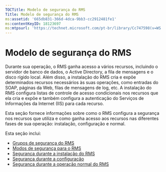 ```yaml
---
TOCTitle: Modelo de segurança do RMS
Title: Modelo de segurança do RMS
ms:assetid: '665db831-366d-4dca-9bb3-cc2912481fe1'
ms:contentKeyID: 18123697
ms:mtpsurl: 'https://technet.microsoft.com/pt-br/library/Cc747598(v=WS.10)'
---
```


Modelo de segurança do RMS
==========================

Durante sua operação, o RMS ganha acesso a vários recursos, incluindo o servidor de banco de dados, o Active Directory, a fila de mensagens e o disco rígido local. Além disso, a instalação do RMS cria e expõe determinados recursos necessários às suas operações, como entradas do SOAP, páginas da Web, filas de mensagens de log, etc. A instalação do RMS configura listas de controle de acesso condicionais nos recursos que ela cria e expõe e também configura a autenticação do Serviços de Informações da Internet (IIS) para cada recurso.

Esta seção fornece informações sobre como o RMS configura a segurança nos recursos que utiliza e como ganha acesso aos recursos nas diferentes fases de sua operação: instalação, configuração e normal.

Esta seção inclui:

-   [Grupos de segurança do RMS](https://technet.microsoft.com/25749a83-8c12-48ec-96ad-296d31fd55d4)
-   [Modos de segurança para o RMS](https://technet.microsoft.com/d7792293-5bb2-4232-9d48-e81e87ab6219)
-   [Segurança durante a instalação do RMS](https://technet.microsoft.com/0a3d40b2-f27e-4e63-baff-a9c8433f5f91)
-   [Segurança durante a configuração](https://technet.microsoft.com/9f1282c5-5642-4870-a9a4-c3a485f8ff76)
-   [Segurança durante a operação normal do RMS](https://technet.microsoft.com/98f3d584-6320-4aa1-9959-7133cfdb6df7)
